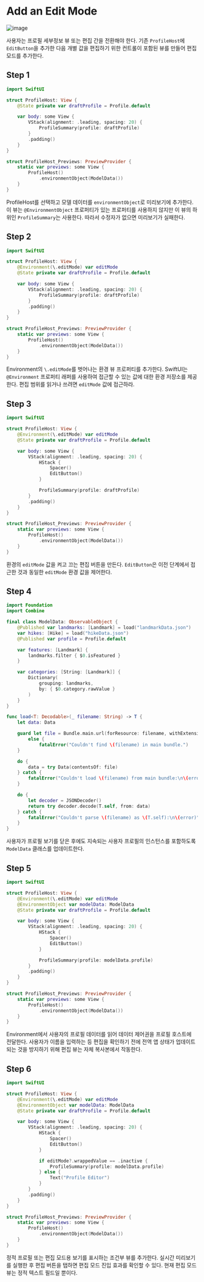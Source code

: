 # ****Add an Edit Mode****
![image](https://github.com/jsa0224/somdokki-study/assets/94514250/07f5e3eb-4c6e-4366-b583-64ee8f23549c)

사용자는 프로필 세부정보 뷰 또는 편집 간을 전환해야 한다. 기존 `ProfileHost`에 `EditButton`을 추가한 다음 개별 값을 편집하기 위한 컨트롤이 포함된 뷰를 만들어 편집 모드를 추가한다. 

## Step 1

```swift
import SwiftUI

struct ProfileHost: View {
    @State private var draftProfile = Profile.default

    var body: some View {
        VStack(alignment: .leading, spacing: 20) {
            ProfileSummary(profile: draftProfile)
        }
        .padding()
    }
}

struct ProfileHost_Previews: PreviewProvider {
    static var previews: some View {
        ProfileHost()
            .environmentObject(ModelData())
    }
}
```

ProfileHost를 선택하고 모델 데이터를 `environmentObject`로 미리보기에 추가한다. 이 뷰는 `@EnvironmentObject` 프로퍼티가 있는 프로퍼티를 사용하지 않지만 이 뷰의 하위인 `ProfileSummary`는 사용한다. 따라서 수정자가 없으면 미리보기가 실패한다. 

## Step 2

```swift
import SwiftUI

struct ProfileHost: View {
    @Environment(\.editMode) var editMode
    @State private var draftProfile = Profile.default

    var body: some View {
        VStack(alignment: .leading, spacing: 20) {
            ProfileSummary(profile: draftProfile)
        }
        .padding()
    }
}

struct ProfileHost_Previews: PreviewProvider {
    static var previews: some View {
        ProfileHost()
            .environmentObject(ModelData())
    }
}
```

Environment의 `\.editMode`를 벗어나는 환경 뷰 프로퍼티를 추가한다. SwiftUI는 `@Environment` 프로퍼티 래퍼를 사용하여 접근할 수 있는 값에 대한 환경 저장소를 제공한다. 편집 범위를 읽거나 쓰려면 `editMode` 값에 접근하라.

## Step 3

```swift
import SwiftUI

struct ProfileHost: View {
    @Environment(\.editMode) var editMode
    @State private var draftProfile = Profile.default

    var body: some View {
        VStack(alignment: .leading, spacing: 20) {
            HStack {
                Spacer()
                EditButton()
            }

            ProfileSummary(profile: draftProfile)
        }
        .padding()
    }
}

struct ProfileHost_Previews: PreviewProvider {
    static var previews: some View {
        ProfileHost()
            .environmentObject(ModelData())
    }
}
```

환경의 `editMode` 값을 켜고 끄는 편집 버튼을 만든다. `EditButton`은 이전 단계에서 접근한 것과 동일한 `editMode` 환경 값을 제어한다.

## Step 4

```swift
import Foundation
import Combine

final class ModelData: ObservableObject {
    @Published var landmarks: [Landmark] = load("landmarkData.json")
    var hikes: [Hike] = load("hikeData.json")
    @Published var profile = Profile.default

    var features: [Landmark] {
        landmarks.filter { $0.isFeatured }
    }

    var categories: [String: [Landmark]] {
        Dictionary(
            grouping: landmarks,
            by: { $0.category.rawValue }
        )
    }
}

func load<T: Decodable>(_ filename: String) -> T {
    let data: Data

    guard let file = Bundle.main.url(forResource: filename, withExtension: nil)
        else {
            fatalError("Couldn't find \(filename) in main bundle.")
    }

    do {
        data = try Data(contentsOf: file)
    } catch {
        fatalError("Couldn't load \(filename) from main bundle:\n\(error)")
    }

    do {
        let decoder = JSONDecoder()
        return try decoder.decode(T.self, from: data)
    } catch {
        fatalError("Couldn't parse \(filename) as \(T.self):\n\(error)")
    }
}
```

사용자가 프로필 보기를 닫은 후에도 지속되는 사용자 프로필의 인스턴스를 포함하도록 `ModelData` 클래스를 업데이트한다. 

## Step 5

```swift
import SwiftUI

struct ProfileHost: View {
    @Environment(\.editMode) var editMode
    @EnvironmentObject var modelData: ModelData
    @State private var draftProfile = Profile.default

    var body: some View {
        VStack(alignment: .leading, spacing: 20) {
            HStack {
                Spacer()
                EditButton()
            }

            ProfileSummary(profile: modelData.profile)
        }
        .padding()
    }
}

struct ProfileHost_Previews: PreviewProvider {
    static var previews: some View {
        ProfileHost()
            .environmentObject(ModelData())
    }
}
```

Environment에서 사용자의 프로필 데이터를 읽어 데이터 제어권을 프로필 호스트에 전달한다. 사용자가 이름을 입력하는 등 편집을 확인하기 전에 전역 앱 상태가 업데이트되는 것을 방지하기 위해 편집 뷰는 자체 복사본에서 작동한다. 

## Step 6

```swift
import SwiftUI

struct ProfileHost: View {
    @Environment(\.editMode) var editMode
    @EnvironmentObject var modelData: ModelData
    @State private var draftProfile = Profile.default

    var body: some View {
        VStack(alignment: .leading, spacing: 20) {
            HStack {
                Spacer()
                EditButton()
            }

            if editMode?.wrappedValue == .inactive {
                ProfileSummary(profile: modelData.profile)
            } else {
                Text("Profile Editor")
            }
        }
        .padding()
    }
}

struct ProfileHost_Previews: PreviewProvider {
    static var previews: some View {
        ProfileHost()
            .environmentObject(ModelData())
    }
}
```

정적 프로필 또는 편집 모드용 보기를 표시하는 조건부 뷰를 추가한다. 실시간 미리보기를 실행한 후 편집 버튼을 탭하면 편집 모드 진입 효과를 확인할 수 있다. 현재 편집 모드 뷰는 정적 텍스트 필드일 뿐이다.
